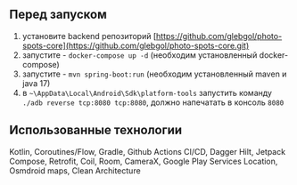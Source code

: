 ## Перед запуском
1. установите backend репозиторий [https://github.com/glebgol/photo-spots-core](https://github.com/glebgol/photo-spots-core.git)
2. запустите - `docker-compose up -d` (необходим установленный docker-compose)
3. запустите - `mvn spring-boot:run` (необходим установленный maven и java 17)
4. в `~\AppData\Local\Android\Sdk\platform-tools` запустить команду `./adb reverse tcp:8080 tcp:8080`, должно напечатать в консоль `8080`

## Использованные технологии
Kotlin, Coroutines/Flow, Gradle, Github Actions CI/CD, Dagger Hilt, Jetpack Compose, Retrofit, Coil, Room, CameraX, Google Play Services Location, Osmdroid maps, Clean Architecture
